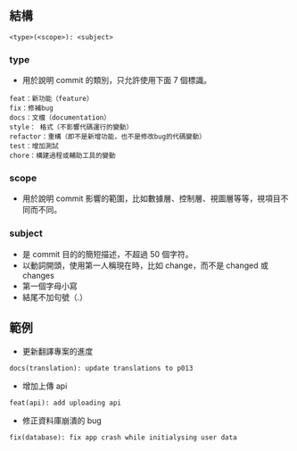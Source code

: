 ## 結構

```text
<type>(<scope>): <subject>
```

### type

- 用於說明 commit 的類別，只允許使用下面 7 個標識。

```text
feat：新功能（feature）
fix：修補bug
docs：文檔（documentation）
style： 格式（不影響代碼運行的變動）
refactor：重構（即不是新增功能，也不是修改bug的代碼變動）
test：增加測試
chore：構建過程或輔助工具的變動
```

### scope

- 用於說明 commit 影響的範圍，比如數據層、控制層、視圖層等等，視項目不同而不同。

### subject

- 是 commit 目的的簡短描述，不超過 50 個字符。
- 以動詞開頭，使用第一人稱現在時，比如 change，而不是 changed 或 changes
- 第一個字母小寫
- 結尾不加句號（.）

## 範例

- 更新翻譯專案的進度

```text
docs(translation): update translations to p013
```

- 增加上傳 api

```text
feat(api): add uploading api
```

- 修正資料庫崩潰的 bug

```text
fix(database): fix app crash while initialysing user data
```
